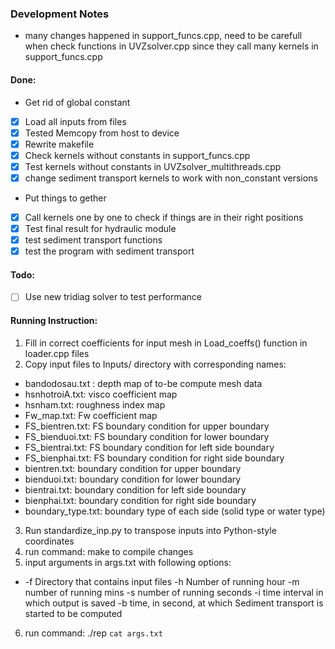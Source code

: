 ### Development Notes 
- many changes happened in support_funcs.cpp, need to be carefull when check functions in UVZsolver.cpp since they call many kernels in support_funcs.cpp
#### Done:
- Get rid of global constant
 - [x] Load all inputs from files
 - [x] Tested Memcopy from host to device
 - [x] Rewrite makefile 
 - [x] Check kernels without constants in support_funcs.cpp
 - [x] Test kernels without constants in UVZsolver_multithreads.cpp
 - [x] change sediment transport kernels to work with non_constant versions
- Put things to gether
 - [x] Call kernels one by one to check if things are in their right positions
 - [x] Test final result for hydraulic module
 - [x] test sediment transport functions
 - [x] test the program with sediment transport

#### Todo:

- [ ] Use new tridiag solver to test performance

#### Running Instruction:  
 1. Fill in correct coefficients for input mesh in Load_coeffs() function in loader.cpp files
 2. Copy input files to Inputs/ directory with corresponding names: 
  - bandodosau.txt : depth map of to-be compute mesh data
  - hsnhotroiA.txt: visco coefficient map
  - hsnham.txt: roughness index map
  - Fw_map.txt: Fw coefficient map
  - FS_bientren.txt: FS boundary condition for upper boundary
  - FS_bienduoi.txt: FS boundary condition for lower boundary
  - FS_bientrai.txt: FS boundary condition for left side boundary
  - FS_bienphai.txt: FS boundary condition for right side boundary
  - bientren.txt: boundary condition for upper boundary
  - bienduoi.txt: boundary condition for lower boundary
  - bientrai.txt: boundary condition for left side boundary
  - bienphai.txt: boundary condition for right side boundary
  - boundary_type.txt: boundary type of each side (solid type or water type) 
 3. Run standardize_inp.py to transpose inputs into Python-style coordinates
 4. run command:  make to compile changes
 5. input arguments in args.txt with following options: 
  - -f Directory that contains input files 
    -h Number of running hour
    -m number of running mins
    -s number of running seconds
    -i time interval in which output is saved
    -b time, in second, at which Sediment transport is started to be computed
 6. run command: ./rep `cat args.txt`